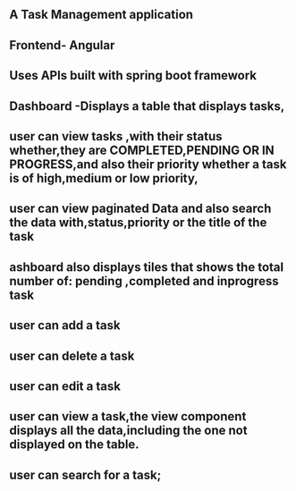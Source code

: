 ## A Task Management application 

## Frontend- Angular

## Uses APIs built with spring boot framework

## Dashboard -Displays a table that displays tasks,
## user can view tasks ,with their status whether,they are COMPLETED,PENDING OR IN PROGRESS,and also their priority whether a task is of high,medium or low priority,
## user can view paginated Data and also search the data with,status,priority or the title of the task
## ashboard also displays tiles that shows the total number of: pending ,completed and inprogress task
##  user can add a task
## user can  delete a task
##  user can edit a task
## user can view a task,the view component displays all the data,including the one not displayed on the table.
## user can search for a task;



